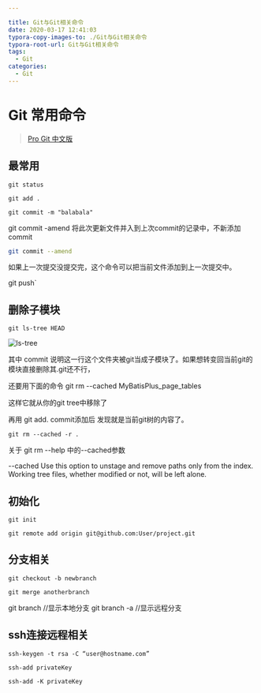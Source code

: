```yaml
---

title: Git与Git相关命令
date: 2020-03-17 12:41:03
typora-copy-images-to: ./Git与Git相关命令
typora-root-url: Git与Git相关命令
tags:
  - Git
categories:
  - Git
---
```


# Git 常用命令

> [Pro Git 中文版](http://iissnan.com/progit/html/zh/ch2_6.html)

## 最常用

`git status`

`git add .`

`git commit -m "balabala"`

git commit -amend 将此次更新文件并入到上次commit的记录中，不新添加commit

```bash
git commit --amend
```

如果上一次提交没提交完，这个命令可以把当前文件添加到上一次提交中。

git push`

<!-- more -->

## 删除子模块

`git ls-tree HEAD`

![ls-tree](/6EF187FF-E93A-41B6-B244-3A4C508078F6.png)

其中 commit 说明这一行这个文件夹被git当成子模块了。如果想转变回当前git的模块直接删除其.git还不行，

还要用下面的命令 git rm --cached MyBatisPlus_page_tables

这样它就从你的git tree中移除了

再用 git add. commit添加后 发现就是当前git树的内容了。

`git rm --cached -r .`

关于  git rm --help 中的--cached参数

--cached
           Use this option to unstage and remove paths only from the index. Working tree files, whether modified or not, will be left alone.

## 初始化

`git init`

`git remote add origin git@github.com:User/project.git`

## 分支相关

`git checkout -b newbranch`

`git merge anotherbranch`

git branch //显示本地分支
git branch -a //显示远程分支

## ssh连接远程相关

`ssh-keygen -t rsa -C “user@hostname.com”`

`ssh-add privateKey`

`ssh-add -K privateKey`